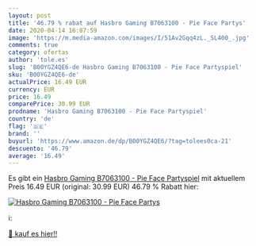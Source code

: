 ```yaml
---
layout: post
title: '46.79 % rabat auf Hasbro Gaming B7063100 - Pie Face Partys'
date: 2020-04-14 16:07:59
image: 'https://m.media-amazon.com/images/I/51Av2Gqq4zL._SL400_.jpg'
comments: true
category: ofertas
author: 'tole.es'
slug: 'B00YGZ4QE6-de Hasbro Gaming B7063100 - Pie Face Partyspiel'
sku: 'B00YGZ4QE6-de'
actualPrice: 16.49 EUR
currency: EUR
price: 16.49
comparePrice: 30.99 EUR
prodname: 'Hasbro Gaming B7063100 - Pie Face Partyspiel'
country: 'de'
flag: '🇩🇪'
brand: ''
buyurl: 'https://www.amazon.de/dp/B00YGZ4QE6/?tag=tolees0ca-21'
descuento: '46.79'
average: '16.49'
---
```


Es gibt ein [Hasbro Gaming B7063100 - Pie Face Partyspiel](https://www.amazon.de/dp/B00YGZ4QE6/?tag=tolees0ca-21) mit aktuellem Preis 16.49 EUR (original: 30.99 EUR) 46.79 % Rabatt hier:

[![Hasbro Gaming B7063100 - Pie Face Partys](https://m.media-amazon.com/images/I/51Av2Gqq4zL._SL400_.jpg)](https://www.amazon.de/dp/B00YGZ4QE6/?tag=tolees0ca-21)

ℹ️:


[🛒 kauf es hier!!](https://www.amazon.de/dp/B00YGZ4QE6/?tag=tolees0ca-21)
